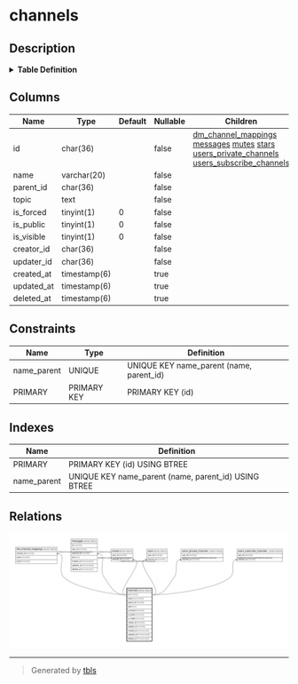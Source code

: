 # channels

## Description

<details>
<summary><strong>Table Definition</strong></summary>

```sql
CREATE TABLE `channels` (
  `id` char(36) NOT NULL,
  `name` varchar(20) NOT NULL,
  `parent_id` char(36) NOT NULL,
  `topic` text NOT NULL,
  `is_forced` tinyint(1) NOT NULL DEFAULT '0',
  `is_public` tinyint(1) NOT NULL DEFAULT '0',
  `is_visible` tinyint(1) NOT NULL DEFAULT '0',
  `creator_id` char(36) NOT NULL,
  `updater_id` char(36) NOT NULL,
  `created_at` timestamp(6) NULL DEFAULT NULL,
  `updated_at` timestamp(6) NULL DEFAULT NULL,
  `deleted_at` timestamp(6) NULL DEFAULT NULL,
  PRIMARY KEY (`id`),
  UNIQUE KEY `name_parent` (`name`,`parent_id`)
) ENGINE=InnoDB DEFAULT CHARSET=utf8mb4
```

</details>

## Columns

| Name | Type | Default | Nullable | Children | Parents | Comment |
| ---- | ---- | ------- | -------- | -------- | ------- | ------- |
| id | char(36) |  | false | [dm_channel_mappings](dm_channel_mappings.md) [messages](messages.md) [mutes](mutes.md) [stars](stars.md) [users_private_channels](users_private_channels.md) [users_subscribe_channels](users_subscribe_channels.md) |  |  |
| name | varchar(20) |  | false |  |  |  |
| parent_id | char(36) |  | false |  |  |  |
| topic | text |  | false |  |  |  |
| is_forced | tinyint(1) | 0 | false |  |  |  |
| is_public | tinyint(1) | 0 | false |  |  |  |
| is_visible | tinyint(1) | 0 | false |  |  |  |
| creator_id | char(36) |  | false |  |  |  |
| updater_id | char(36) |  | false |  |  |  |
| created_at | timestamp(6) |  | true |  |  |  |
| updated_at | timestamp(6) |  | true |  |  |  |
| deleted_at | timestamp(6) |  | true |  |  |  |

## Constraints

| Name | Type | Definition |
| ---- | ---- | ---------- |
| name_parent | UNIQUE | UNIQUE KEY name_parent (name, parent_id) |
| PRIMARY | PRIMARY KEY | PRIMARY KEY (id) |

## Indexes

| Name | Definition |
| ---- | ---------- |
| PRIMARY | PRIMARY KEY (id) USING BTREE |
| name_parent | UNIQUE KEY name_parent (name, parent_id) USING BTREE |

## Relations

![er](channels.svg)

---

> Generated by [tbls](https://github.com/k1LoW/tbls)
